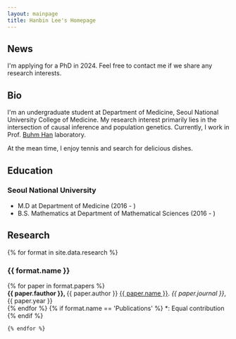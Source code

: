 ```yaml
---
layout: mainpage
title: Hanbin Lee's Homepage
---
```


## News 
<p class="message">
  I'm applying for a PhD in 2024. Feel free to contact me if we share any research interests.
</p>

## Bio
I'm an undergraduate student at Department of Medicine, Seoul National University College of Medicine.
My research interest primarily lies in the intersection of causal inference and population genetics.
Currently, I work in Prof. [Buhm Han](https://hanlab.snu.ac.kr) laboratory.

At the mean time, I enjoy tennis and search for delicious dishes.

## Education

### Seoul National University
- M.D at Department of Medicine (2016 - )
- B.S. Mathematics at Department of Mathematical Sciences (2016 - )


## Research

<ul style='list-style: none; padding: 0px;'>
	{% for format in site.data.research %}
		<li>
			<h3 class='pub-format'> {{ format.name }} </h3>
			<div class='pubbox-out'>
				<div class='pubbox-in'>
					<ul style='list-style: none; padding: 0px;'>
						{% for paper in format.papers %}
							<li>
								<b>
								{{ paper.fauthor }}, 
								</b>
								{{ paper.author }} 
								<a href='{{ paper.doi }}'>{{ paper.name }}</a>. 
								<i>{{ paper.journal }}</i>,
								{{ paper.year }}
							</li>
						{% endfor %}
						{% if format.name == 'Publications' %}
						*: Equal contribution
						{% endif %}
					</ul>
				</div>
			</div>
		</li>
		
	{% endfor %}
</ul>
